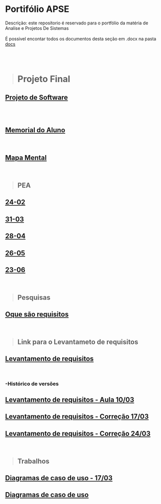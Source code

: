 # Portifólio APSE
 Descrição: este reposítorio é reservado para o portfólio da matéria de Analise e Projetos De Sistemas 
 <br><br>
 É possivel encontar todos os documentos desta seção em .docx na pasta [<ins>docs</ins>]($root$/../docs)

<br><br>

> # Projeto Final
## [Projeto de Software]($root$/../Projeto%20Final/Projeto%20Final.pdf)

<br><br>
## [<ins>Memorial do Aluno</ins>]($root$/../Memorial%20do%20Aluno/Memorial.md)

<br>

## [<ins>Mapa Mental</ins>]($root$/../Mapa%20Mental/mapa%20mental.png)

<br>

> ## PEA
## [<ins>24-02</ins>]($root$/../Avalição%20do%20PEA/PEA-24-02.md)
## [<ins>31-03</ins>]($root$/../Avalição%20do%20PEA/PEA-31-03.md)
## [<ins>28-04</ins>]($root$/../Avalição%20do%20PEA/PEA-28-04.md)
## [<ins>26-05</ins>]($root$/../Avalição%20do%20PEA/PEA-26-05.md)
## [<ins>23-06</ins>]($root$/../Avalição%20do%20PEA/PEA-23-06.md)

<br>

> ## Pesquisas
## [Oque são requisitos]($root$/../docs/O%20que%20são%20requisitos.pdf)

<br>

 > ## Link para o Levantameto de requisitos

 ## [Levantamento de requisitos](https://docs.google.com/document/d/15c44JtlqyrCMYD4zUyNtGj0wD-eOzxUqxUDPlp7vMn0/edit)

<br>

### -Histórico de versões
## [Levantamento de requisitos - Aula 10/03]($root$/../docs/Levantamento%20de%20Requisitos.pdf)
## [Levantamento de requisitos - Correção 17/03]($root$/../docs/Levantamento%20de%20Requisitos%202.0%20(Aula%2017-03).pdf)
## [Levantamento de requisitos - Correção 24/03]($root$/../docs/Levantamento%20de%20Requisitos%202.0%20(Aula%2024-03).pdf)
<br>

> ## Trabalhos

## [Diagramas de caso de uso - 17/03]($root$/../docs/Diagramas%20de%20Caso%20de%20Uso.pdf)

## [Diagramas de caso de uso]($root$/../docs/Diagramas%20de%20Caso%20de%20Uso.pdf)
